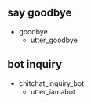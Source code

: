 ## say goodbye
* goodbye
  - utter_goodbye

## bot inquiry
* chitchat_inquiry_bot
  - utter_iamabot
